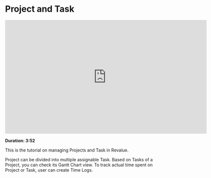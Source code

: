 # Project and Task

<iframe width="660" height="371" src="https://www.youtube.com/embed/" frameborder="0" allowfullscreen></iframe>

**Duration: 3:52**

This is the tutorial on managing Projects and Task in Revalue.

Project can be divided into multiple assignable Task. Based on Tasks of a Project, you can check its Gantt Chart view. To track actual time spent on Project or Task, user can create Time Logs.
